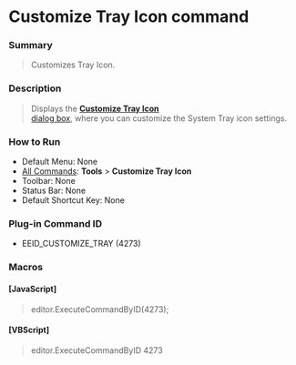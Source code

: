 # Customize Tray Icon command

### Summary

> Customizes Tray Icon.

### Description

> Displays the [**Customize Tray Icon** \
> dialog box](../../dlg/tray/index), where you can customize the System Tray icon settings.

### How to Run

- Default Menu: None
- [All Commands](all_commands): **Tools** >
**Customize Tray Icon**
- Toolbar: None
- Status Bar: None
- Default Shortcut Key: None

### Plug-in Command ID

- EEID\_CUSTOMIZE\_TRAY (4273)

### Macros

#### \[JavaScript\]

> editor.ExecuteCommandByID(4273);

#### \[VBScript\]

> editor.ExecuteCommandByID 4273
